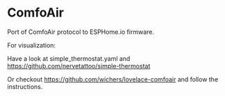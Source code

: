 # ComfoAir
Port of ComfoAir protocol to ESPHome.io firmware.

For visualization: 

Have a look at simple_thermostat.yaml and https://github.com/nervetattoo/simple-thermostat

Or checkout https://github.com/wichers/lovelace-comfoair and follow the instructions.